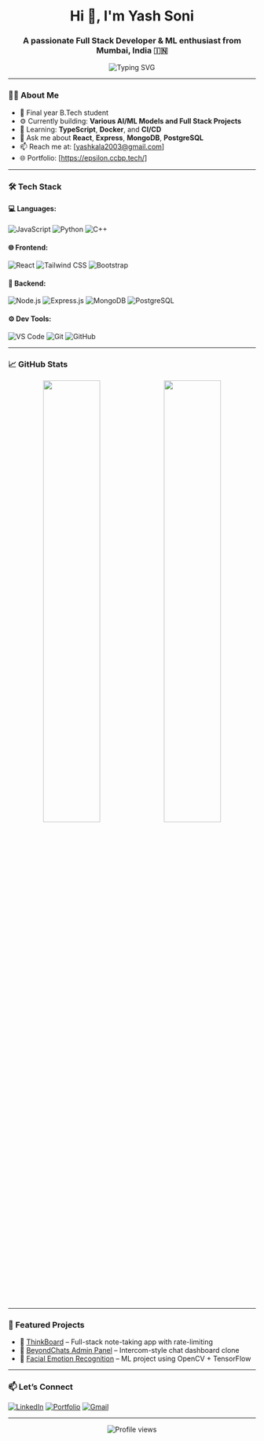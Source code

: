 <h1 align="center">Hi 👋, I'm Yash Soni</h1>
<h3 align="center">A passionate Full Stack Developer & ML enthusiast from Mumbai, India 🇮🇳</h3>

<p align="center">
  <img src="https://readme-typing-svg.herokuapp.com?font=Fira+Code&size=20&pause=1000&color=00A8E8&center=true&vCenter=true&width=435&lines=Final+year+B.Tech+student;Full+Stack+%F0%9F%9A%80;Machine+Learning+%F0%9F%A4%96;Open+Source+Contributor" alt="Typing SVG" />
</p>

---

### 🧑‍💻 About Me

- 💼 Final year B.Tech student
- ⚙️ Currently building: **Various AI/ML Models and Full Stack Projects**
- 🌱 Learning: **TypeScript**, **Docker**, and **CI/CD**
- 💬 Ask me about **React**, **Express**, **MongoDB**, **PostgreSQL**
- 📫 Reach me at: [yashkala2003@gmail.com]
- 🌐 Portfolio: [https://epsilon.ccbp.tech/]

---

### 🛠️ Tech Stack

#### 💻 Languages:
![JavaScript](https://img.shields.io/badge/-JavaScript-F7DF1E?logo=javascript&logoColor=black)
![Python](https://img.shields.io/badge/-Python-3776AB?logo=python&logoColor=white)
![C++](https://img.shields.io/badge/-C++-00599C?logo=c%2B%2B&logoColor=white)

#### 🌐 Frontend:
![React](https://img.shields.io/badge/-React-61DAFB?logo=react&logoColor=black)
![Tailwind CSS](https://img.shields.io/badge/-Tailwind%20CSS-06B6D4?logo=tailwindcss&logoColor=white)
![Bootstrap](https://img.shields.io/badge/-Bootstrap-7952B3?logo=bootstrap&logoColor=white)

#### 🔧 Backend:
![Node.js](https://img.shields.io/badge/-Node.js-339933?logo=node.js&logoColor=white)
![Express.js](https://img.shields.io/badge/-Express.js-000000?logo=express&logoColor=white)
![MongoDB](https://img.shields.io/badge/-MongoDB-47A248?logo=mongodb&logoColor=white)
![PostgreSQL](https://img.shields.io/badge/-PostgreSQL-4169E1?logo=postgresql&logoColor=white)

#### ⚙️ Dev Tools:
![VS Code](https://img.shields.io/badge/-VSCode-007ACC?logo=visual-studio-code&logoColor=white)
![Git](https://img.shields.io/badge/-Git-F05032?logo=git&logoColor=white)
![GitHub](https://img.shields.io/badge/-GitHub-181717?logo=github&logoColor=white)

---

### 📈 GitHub Stats

<p align="center">
  <img src="https://github-readme-stats.vercel.app/api?username=YashSoni2003&show_icons=true&theme=radical" width="48%" />
  <img src="https://github-readme-streak-stats.herokuapp.com/?user=YashSoni2003&theme=radical" width="48%" />
</p>

---

### 📌 Featured Projects

- 🔖 [ThinkBoard](https://github.com/YashSoni2003/ThinkBoard) – Full-stack note-taking app with rate-limiting
- 💬 [BeyondChats Admin Panel](https://github.com/YashSoni2003/BeyondChats) – Intercom-style chat dashboard clone
- 🧪 [Facial Emotion Recognition](https://github.com/YashSoni2003/FER-ML) – ML project using OpenCV + TensorFlow

---

### 📫 Let’s Connect

[![LinkedIn](https://img.shields.io/badge/-LinkedIn-0077B5?logo=linkedin&logoColor=white)]([https://linkedin.com/in/your-profile](https://www.linkedin.com/in/yash-soni-183851223/))
[![Portfolio](https://img.shields.io/badge/-Portfolio-000?logo=firefox&logoColor=white)](https://epsilon.ccbp.tech/)
[![Gmail](https://img.shields.io/badge/-Gmail-D14836?logo=gmail&logoColor=white)](mailto:yashkala2003@gmail.com)

---

<p align="center">
  <img src="https://komarev.com/ghpvc/?username=YashSoni2003&style=flat-square&color=blue" alt="Profile views" />
</p>

